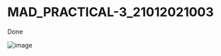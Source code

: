 # MAD_PRACTICAL-3_21012021003
Done


![image](https://github.com/Amitgoswami12/MAD_PRACTICAL-3_21012021003/assets/98880561/f49caee6-dc10-44d9-921d-4802e48ecbde)


